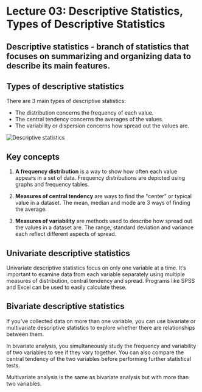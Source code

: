 # Lecture 03: Descriptive Statistics, Types of Descriptive Statistics

## Descriptive statistics - branch of statistics that focuses on summarizing and organizing data to describe its main features.

## Types of descriptive statistics
There are 3 main types of descriptive statistics:
- The distribution concerns the frequency of each value.
- The central tendency concerns the averages of the values.
- The variability or dispersion concerns how spread out the values are.


![Descriptive statistics](https://github.com/user-attachments/assets/8aea320f-2068-488c-9e10-9d731c3be3d7)


## Key concepts
1. **A frequency distribution** is a way to show how often each value appears in a set of data. Frequency distributions are depicted using graphs and frequency tables.

2. **Measures of central tendency** are ways to find the "center" or typical value in a dataset. The mean, median and mode are 3 ways of finding the average.

3. **Measures of variability** are methods used to describe how spread out the values in a dataset are. The range, standard deviation and variance each reflect different aspects of spread.


## Univariate descriptive statistics
Univariate descriptive statistics focus on only one variable at a time. It’s important to examine data from each variable separately using multiple measures of distribution, central tendency and spread. Programs like SPSS and Excel can be used to easily calculate these.

## Bivariate descriptive statistics
If you’ve collected data on more than one variable, you can use bivariate or multivariate descriptive statistics to explore whether there are relationships between them.

In bivariate analysis, you simultaneously study the frequency and variability of two variables to see if they vary together. You can also compare the central tendency of the two variables before performing further statistical tests.

Multivariate analysis is the same as bivariate analysis but with more than two variables.
